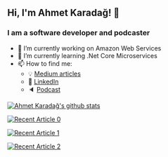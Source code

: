 
## Hi, I'm Ahmet Karadağ! 👋
### I am a software developer and podcaster




- 🔭 I’m currently working on Amazon Web Services
- 🌱 I’m currently learning .Net Core Microservices
- 📫 How to find me: 
  - :bulb: [Medium articles](https://ahmetkaradag.medium.com/)
  - :office: [LinkedIn](https://www.linkedin.com/in/ahmetkaradag/)
  - :speaker: [Podcast](https://open.spotify.com/show/6PV7aw2JcTWGlOjLPYPjn0)

[![Ahmet Karadağ's github stats](https://github-readme-stats.vercel.app/api?username=ahmetikrdg&count_private=true&show_icons=true&theme=radical&hide_rank=false)](https://github.com/ahmetikrdg/github-readme-stats)


<a target="_blank" href="https://github-readme-medium-recent-article.vercel.app/medium/@ahmetkaradag/0"><img src="https://github-readme-medium-recent-article.vercel.app/medium/@ahmetkaradag/0" alt="Recent Article 0"> 


 <a target="_blank" href="https://github-readme-medium-recent-article.vercel.app/medium/@ahmetkaradag/1"><img src="https://github-readme-medium-recent-article.vercel.app/medium/@ahmetkaradag/1" alt="Recent Article 1"> 

   <a target="_blank" href="https://github-readme-medium-recent-article.vercel.app/medium/@ahmetkaradag/2"><img src="https://github-readme-medium-recent-article.vercel.app/medium/@ahmetkaradag/2" alt="Recent Article 2"> 

